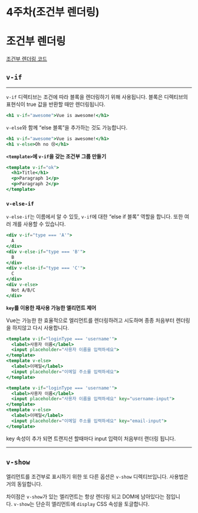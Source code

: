 # 4주차(조건부 렌더링)

# 조건부 렌더링

[조건부 렌더링 코드](https://codesandbox.io/s/romantic-sun-bg7ng?file=/index.html)

## **`v-if`**

---

`v-if` 디렉티브는 조건에 따라 블록을 렌더링하기 위해 사용됩니다. 블록은 디렉티브의 표현식이 true 값을 반환할 때만 렌더링됩니다.

```jsx
<h1 v-if="awesome">Vue is awesome!</h1>
```

`v-else`와 함께 “else 블록”을 추가하는 것도 가능합니다.

```jsx
<h1 v-if="awesome">Vue is awesome!</h1>
<h1 v-else>Oh no 😢</h1>
```

**`<template>`에 `v-if`을 갖는 조건부 그룹 만들기**

```jsx
<template v-if="ok">
  <h1>Title</h1>
  <p>Paragraph 1</p>
  <p>Paragraph 2</p>
</template>
```

### **`v-else-if`**

`v-else-if`는 이름에서 알 수 있듯, `v-if`에 대한 “else if 블록” 역할을 합니다. 또한 여러 개를 사용할 수 있습니다.

```jsx
<div v-if="type === 'A'">
  A
</div>
<div v-else-if="type === 'B'">
  B
</div>
<div v-else-if="type === 'C'">
  C
</div>
<div v-else>
  Not A/B/C
</div>
```

**`key`를 이용한 재사용 가능한 엘리먼트 제어**

Vue는 가능한 한 효율적으로 엘리먼트를 렌더링하려고 시도하며 종종 처음부터 렌더링을 하지않고 다시 사용합니다. 

```jsx
<template v-if="loginType === 'username'">
  <label>사용자 이름</label>
  <input placeholder="사용자 이름을 입력하세요">
</template>
<template v-else>
  <label>이메일</label>
  <input placeholder="이메일 주소를 입력하세요">
</template>

<template v-if="loginType === 'username'">
  <label>사용자 이름</label>
  <input placeholder="사용자 이름을 입력하세요" key="username-input">
</template>
<template v-else>
  <label>이메일</label>
  <input placeholder="이메일 주소를 입력하세요" key="email-input">
</template>
```

key 속성이 추가 되면 트랜지션 할때마다 input 입력이 처음부터 랜더링 됩니다.

---

## **`v-show`**

엘리먼트를 조건부로 표시하기 위한 또 다른 옵션은 `v-show` 디렉티브입니다. 사용법은 거의 동일합니다.

차이점은 `v-show`가 있는 엘리먼트는 항상 렌더링 되고 DOM에 남아있다는 점입니다. `v-show`는 단순히 엘리먼트에 `display` CSS 속성을 토글합니다.
